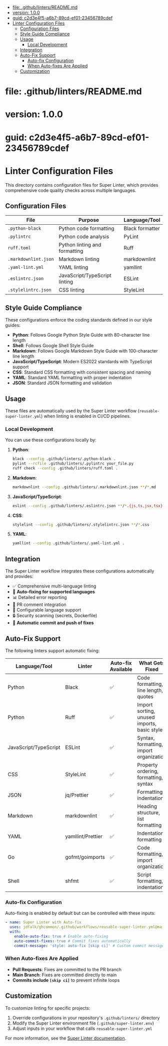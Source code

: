 <!-- START doctoc generated TOC please keep comment here to allow auto update -->
<!-- DON'T EDIT THIS SECTION, INSTEAD RE-RUN doctoc TO UPDATE -->

- [file: .github/linters/README.md](#file-githublintersreadmemd)
- [version: 1.0.0](#version-100)
- [guid: c2d3e4f5-a6b7-89cd-ef01-23456789cdef](#guid-c2d3e4f5-a6b7-89cd-ef01-23456789cdef)
- [Linter Configuration Files](#linter-configuration-files)
  - [Configuration Files](#configuration-files)
  - [Style Guide Compliance](#style-guide-compliance)
  - [Usage](#usage)
    - [Local Development](#local-development)
  - [Integration](#integration)
  - [Auto-Fix Support](#auto-fix-support)
    - [Auto-fix Configuration](#auto-fix-configuration)
    - [When Auto-fixes Are Applied](#when-auto-fixes-are-applied)
  - [Customization](#customization)

<!-- END doctoc generated TOC please keep comment here to allow auto update -->

# file: .github/linters/README.md

# version: 1.0.0

# guid: c2d3e4f5-a6b7-89cd-ef01-23456789cdef

# Linter Configuration Files

This directory contains configuration files for Super Linter, which provides
comprehensive code quality checks across multiple languages.

## Configuration Files

| File                 | Purpose                       | Language/Tool   |
| -------------------- | ----------------------------- | --------------- |
| `.python-black`      | Python code formatting        | Black formatter |
| `.pylintrc`          | Python code analysis          | PyLint          |
| `ruff.toml`          | Python linting and formatting | Ruff            |
| `.markdownlint.json` | Markdown linting              | markdownlint    |
| `.yaml-lint.yml`     | YAML linting                  | yamllint        |
| `.eslintrc.json`     | JavaScript/TypeScript linting | ESLint          |
| `.stylelintrc.json`  | CSS linting                   | StyleLint       |

## Style Guide Compliance

These configurations enforce the coding standards defined in our style guides:

- **Python**: Follows Google Python Style Guide with 80-character line length
- **Shell**: Follows Google Shell Style Guide
- **Markdown**: Follows Google Markdown Style Guide with 100-character line
  length
- **JavaScript/TypeScript**: Modern ES2022 standards with TypeScript support
- **CSS**: Standard CSS formatting with consistent spacing and naming
- **YAML**: Standard YAML formatting with proper indentation
- **JSON**: Standard JSON formatting and validation

## Usage

These files are automatically used by the Super Linter workflow
(`reusable-super-linter.yml`) when linting is enabled in CI/CD pipelines.

### Local Development

You can use these configurations locally by:

1. **Python**:

   ```bash
   black --config .github/linters/.python-black .
   pylint --rcfile .github/linters/.pylintrc your_file.py
   ruff check --config .github/linters/ruff.toml .
   ```

2. **Markdown**:

   ```bash
   markdownlint --config .github/linters/.markdownlint.json **/*.md
   ```

3. **JavaScript/TypeScript**:

   ```bash
   eslint --config .github/linters/.eslintrc.json **/*.{js,ts,jsx,tsx}
   ```

4. **CSS**:

   ```bash
   stylelint --config .github/linters/.stylelintrc.json **/*.css
   ```

5. **YAML**:
   ```bash
   yamllint --config .github/linters/.yaml-lint.yml .
   ```

## Integration

The Super Linter workflow integrates these configurations automatically and
provides:

- ✅ Comprehensive multi-language linting
- 🔧 **Auto-fixing for supported languages**
- 📊 Detailed error reporting
- 🚀 PR comment integration
- 🎯 Configurable language support
- 🔒 Security scanning (secrets, Dockerfile)
- 💾 **Automatic commit and push of fixes**

## Auto-Fix Support

The following linters support automatic fixing:

| Language/Tool         | Linter            | Auto-fix Available | What Gets Fixed                             |
| --------------------- | ----------------- | ------------------ | ------------------------------------------- |
| Python                | Black             | ✅                 | Code formatting, line length, quotes        |
| Python                | Ruff              | ✅                 | Import sorting, unused imports, basic style |
| JavaScript/TypeScript | ESLint            | ✅                 | Syntax, formatting, import organization     |
| CSS                   | StyleLint         | ✅                 | Property ordering, formatting, syntax       |
| JSON                  | jq/Prettier       | ✅                 | Formatting, indentation                     |
| Markdown              | markdownlint      | ✅                 | Heading structure, list formatting          |
| YAML                  | yamllint/Prettier | ✅                 | Indentation, formatting                     |
| Go                    | gofmt/goimports   | ✅                 | Code formatting, import organization        |
| Shell                 | shfmt             | ✅                 | Script formatting, indentation              |

### Auto-fix Configuration

Auto-fixing is enabled by default but can be controlled with these inputs:

```yaml
- name: Super Linter with Auto-fix
  uses: jdfalk/ghcommon/.github/workflows/reusable-super-linter.yml@main
  with:
    enable-auto-fix: true # Enable auto-fixing
    auto-commit-fixes: true # Commit fixes automatically
    commit-message: 'style: auto-fix [skip ci]' # Custom commit message
```

### When Auto-fixes Are Applied

- **Pull Requests**: Fixes are committed to the PR branch
- **Main Branch**: Fixes are committed directly to main
- **Commits include `[skip ci]`** to prevent infinite loops

## Customization

To customize linting for specific projects:

1. Override configurations in your repository's `.github/linters/` directory
2. Modify the Super Linter environment file (`.github/super-linter.env`)
3. Adjust inputs in your workflow that calls `reusable-super-linter.yml`

For more information, see the
[Super Linter documentation](https://github.com/super-linter/super-linter).
